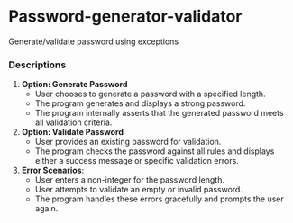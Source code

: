 # Password-generator-validator
Generate/validate password using exceptions

### Descriptions

1. **Option: Generate Password**
    - User chooses to generate a password with a specified length.
    - The program generates and displays a strong password.
    - The program internally asserts that the generated password meets all validation criteria.
2. **Option: Validate Password**
    - User provides an existing password for validation.
    - The program checks the password against all rules and displays either a success message or specific validation errors.
3. **Error Scenarios**:
    - User enters a non-integer for the password length.
    - User attempts to validate an empty or invalid password.
    - The program handles these errors gracefully and prompts the user again.